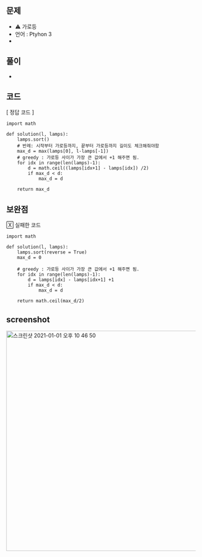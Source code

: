 ## 문제
- ⚠️ 가로등
- 언어 : Ptyhon 3
- 


## 풀이
- 

## 코드

[ 정답 코드 ]
```
import math

def solution(l, lamps):
    lamps.sort()
    # 반례: 시작부터 가로등까지, 끝부터 가로등까지 길이도 체크해줘야함
    max_d = max(lamps[0], l-lamps[-1])
    # greedy : 가로등 사이가 가장 큰 값에서 +1 해주면 됨.
    for idx in range(len(lamps)-1):
        d = math.ceil((lamps[idx+1] - lamps[idx]) /2)
        if max_d < d:
            max_d = d

    return max_d
```

## 보완점


🅇 실패한 코드
```
import math

def solution(l, lamps):
    lamps.sort(reverse = True)
    max_d = 0
    
    # greedy : 가로등 사이가 가장 큰 값에서 +1 해주면 됨.
    for idx in range(len(lamps)-1):
        d = lamps[idx] - lamps[idx+1] +1
        if max_d < d:
            max_d = d

    return math.ceil(max_d/2)
```


## screenshot

<img width="584" alt="스크린샷 2021-01-01 오후 10 46 50" src="https://user-images.githubusercontent.com/35520314/103439799-77d7f300-4c83-11eb-825c-7951fc49a85b.png">



